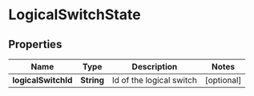 # LogicalSwitchState

## Properties
Name | Type | Description | Notes
------------ | ------------- | ------------- | -------------
**logicalSwitchId** | **String** | Id of the logical switch |  [optional]
